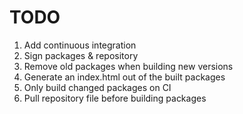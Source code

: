 # TODO

1. Add continuous integration
2. Sign packages & repository
3. Remove old packages when building new versions
4. Generate an index.html out of the built packages
5. Only build changed packages on CI
6. Pull repository file before building packages
